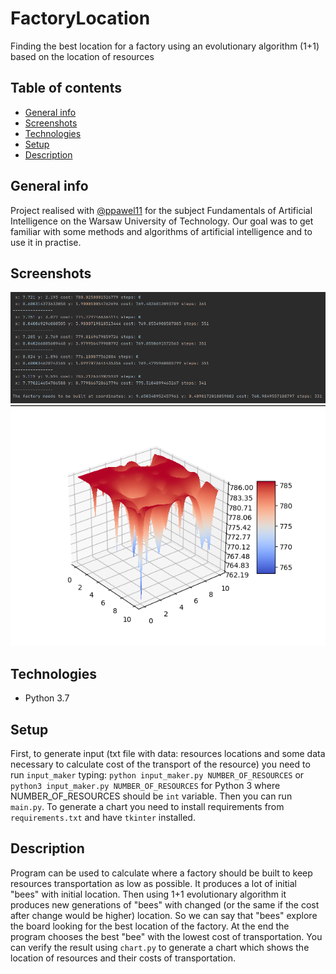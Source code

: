 # FactoryLocation
Finding the best location for a factory using an evolutionary algorithm (1+1) based on the location of resources

## Table of contents
* [General info](#general-info)
* [Screenshots](#screenshots)
* [Technologies](#technologies)
* [Setup](#setup)
* [Description](#description)

## General info
Project realised with [@ppawel11](https://github.com/ppawel11) for the subject Fundamentals of Artificial Intelligence on the Warsaw University of Technology. Our goal was to get familiar with some methods and algorithms of artificial intelligence and to use it in practise.

## Screenshots
![Screenshot1](./img/screenshot1.png)![Screenshot2](./img/screenshot2.png)

## Technologies
* Python 3.7

## Setup
First, to generate input (txt file with data: resources locations and some data necessary to calculate cost of the transport of the resource) you need to run `input_maker` typing: `python input_maker.py NUMBER_OF_RESOURCES` or `python3 input_maker.py NUMBER_OF_RESOURCES` for Python 3 where NUMBER_OF_RESOURCES should be `int` variable. Then you can run `main.py`. 
To generate a chart you need to install requirements from `requirements.txt` and have `tkinter` installed.

## Description
Program can be used to calculate where a factory should be built to keep resources transportation as low as possible. It produces a lot of initial "bees" with initial location. Then using 1+1 evolutionary algorithm it produces new generations of "bees" with changed (or the same if the cost after change would be higher) location. So we can say that "bees" explore the board looking for the best location of the factory. At the end the program chooses the best "bee" with the lowest cost of transportation.
You can verify the result using `chart.py` to generate a chart which shows the location of resources and their costs of transportation. 
